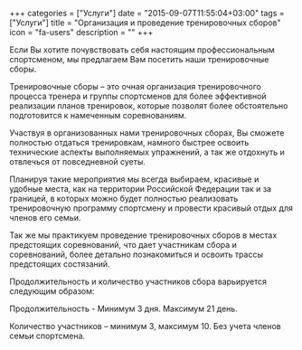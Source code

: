 +++
categories = ["Услуги"]
date = "2015-09-07T11:55:04+03:00"
tags = ["Услуги"]
title = "Организация и проведение тренировочных сборов"
icon = "fa-users"
description = ""
+++

Если Вы хотите почувствовать себя настоящим профессиональным спортсменом, мы предлагаем Вам посетить наши тренировочные сборы.

Тренировочные сборы – это очная организация тренировочного процесса тренера и группы спортсменов для более эффективной реализации планов тренировок, которые позволят более обстоятельно подготовится к намеченным соревнованиям.

Участвуя в организованных нами тренировочных сборах, Вы сможете полностью отдаться тренировкам, намного быстрее освоить технические аспекты выполняемых упражнений, а так же отдохнуть и отвлечься от повседневной суеты. 

Планируя такие мероприятия мы всегда выбираем, красивые и удобные места, как на территории Российской Федерации так и за границей, в которых можно будет полностью реализовать тренировочную программу спортсмену и провести красивый отдых для членов его семьи.

Так же мы практикуем проведение тренировочных сборов в местах предстоящих соревнований, что дает участникам сбора и соревнований, более детально познакомиться и освоить трассы предстоящих состязаний.

Продолжительность и количество участников сбора варьируется следующим образом:

Продолжительность - Минимум 3 дня. Максимум 21 день.

Количество участников – минимум 3, максимум 10. Без учета членов семьи спортсмена.
  